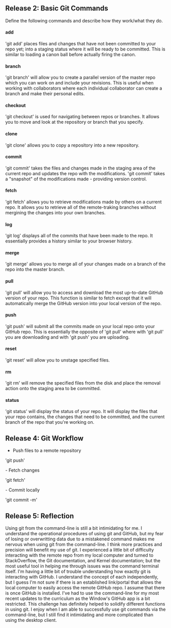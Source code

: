 ## Release 2: Basic Git Commands
Define the following commands and describe how they work/what they do.  


#### add
<p>'git add' places files and changes that have not been committed to your repo yet; into a staging status where it will be ready to be committed. This is similar to loading a canon ball before actually firing the canon.</p>

#### branch
<p>'git branch' will allow you to create a parallel version of the master repo which you can work on and include your revisions. This is useful when working with collaborators where each individual collaborator can create a branch and make their personal edits.</p>

#### checkout
<p>'git checkout' is used for navigating between repos or branches. It allows you to move and look at the repository or branch that you specify.</p>

#### clone
<p>'git clone' allows you to copy a repository into a new repository.</p>

#### commit
<p>'git commit' takes the files and changes made in the staging area of the current repo and updates the repo with the modifications. 'git commit' takes a "snapshot" of the modifications made - providing version control.</p>

#### fetch
<p>'git fetch' allows you to retrieve modifications made by others on a current repo. It allows you to retrieve all of the remote-traking branches without mergining the changes into your own branches.</p>

#### log
<p>'git log' displays all of the commits that have been made to the repo. It essentially provides a history similar to your browser history.</p>

#### merge
<p>'git merge' allows you to merge all of your changes made on a branch of the repo into the master branch.</p>

#### pull
<p>'git pull' will allow you to access and download the most up-to-date GitHub version of your repo. This function is similar to fetch except that it will automatically merge the GitHub version into your local version of the repo.</p>

#### push
<p>'git push' will submit all the commits made on your local repo onto your GitHub repo. This is essentially the opposite of 'git pull' where with 'git pull' you are downloading and with 'git push' you are uploading.</p>

#### reset
<p>'git reset' will allow you to unstage specified files.</p>

#### rm
<p>'git rm' will remove the specified files from the disk and place the removal action onto the staging area to be committed.</p>

#### status
<p>'git status' will display the status of your repo. It will display the files that your repo contains, the changes that need to be committed, and the current branch of the repo that you're working on.</p>


## Release 4: Git Workflow

- Push files to a remote repository
<p>'git push'</p>
- Fetch changes
<p>'git fetch'</p>
- Commit locally
<p>'git commit -m'</p>

## Release 5: Reflection

<p>Using git from the command-line is still a bit intimidating for me. I understand the operational procedures of using git and GitHub, but my fear of losing or overwritting data due to a mistakened command makes me nervous when using git from the command-line. I think more practices and precision will benefit my use of git. I experienced a little bit of difficulty interacting with the remote repo from my local computer and turned to StackOverflow, the Git documentation, and Kernel documentation; but the most useful tool in helping me through issues was the command terminal itself. I'm having a little bit of trouble understanding how exactly git is interacting with GitHub. I understand the concept of each independently, but I guess I'm not sure if there is an established link/portal that allows the local computer to easily access the remote GitHub repo. I assume that there is once GitHub is installed. I've had  to use the command-line for my most recent updates to the curriculum as the Window's GitHub app is a bit restricted. This challenge has definitely helped to solidify different functions in using git. I enjoy when I am able to successfully use git commands via the command-line, but I still find it intimidating and more complicated than using the desktop client.</p>